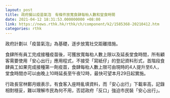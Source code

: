 ```yaml
---
layout: post
title: 政府擬以疫苗氣泡　有條件放寬食肆每枱人數和堂食時間
date: 2021-04-12 18:31:53.000000000 +08:00
link: https://news.rthk.hk/rthk/ch/component/k2/1585368-20210412.htm
categories: rthk
---
```


政府計劃以「疫苗氣泡」為基礎，逐步放寬社交距離措施。

食肆所有員工完成接種疫苗後，可獲放寬每枱人數上限以及延長堂食時間，所有顧客需要使用「安心出行」應用程式，不接受「寫紙仔」的登記資料形式，首階段食肆員工如果完成接種第一劑疫苗，食肆每枱人數上限可由現時的4人提升至6人，堂食時間亦可以由晚上10時延長至午夜12時，最快可望本月29日起實施。

行政長官林鄭月娥表示，有食客入座時亂填資料，而「安心出行」下載率高，記錄相對穩妥，難以理解市民為何不用，否認政府「反口」強迫市民裝「安心出行」。
